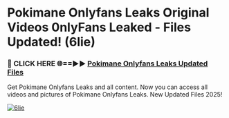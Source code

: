 # Pokimane Onlyfans Leaks Original Videos 0nlyFans Leaked - Files Updated! (6lie)

<h3>🔴 CLICK HERE 🌐==►► <a href="https://best4dudes.click/HH4t6V" rel="nofollow">Pokimane Onlyfans Leaks Updated Files</a></h3>

Get Pokimane Onlyfans Leaks and all content. Now you can access all videos and pictures of Pokimane Onlyfans Leaks. New Updated Files 2025!

[![6lie](https://github.com/user-attachments/assets/8c521d6e-e6e3-4a75-9320-d58ab9d79d5b)](https://best4dudes.click/HH4t6V)

